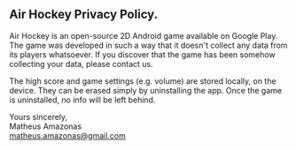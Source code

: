 ## Air Hockey Privacy Policy.

Air Hockey is an open-source 2D Android game available on Google Play. The game was developed in such a way that it doesn't collect any data from its players whatsoever. If you discover that the game has been somehow collecting your data, please contact us.

The high score and game settings (e.g. volume) are stored locally, on the device. They can be erased simply by uninstalling the app. Once the game is uninstalled, no info will be left behind.

Yours sincerely,  
Matheus Amazonas  
matheus.amazonas@gmail.com